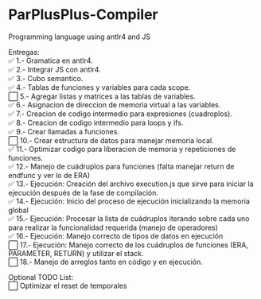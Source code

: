 # ParPlusPlus-Compiler
Programming language using antlr4 and JS

Entregas: <br />
:white_check_mark: 1.- Gramatica en antlr4. <br />
:white_check_mark: 2.- Integrar JS con antlr4. <br />
:white_check_mark: 3.- Cubo semantico. <br />
:white_check_mark: 4.- Tablas de funciones y variables para cada scope. <br />
:white_large_square: 5.- Agregar listas y matrices a las tablas de variables. <br />
:white_check_mark: 6.- Asignacion de direccion de memoria virtual a las variables. <br />
:white_check_mark: 7.- Creacion de codigo intermedio para expresiones (cuadroplos). <br />
:white_check_mark: 8.- Creacion de codigo intermedio para loops y ifs. <br />
:white_check_mark: 9.- Crear llamadas a funciones. <br />
:white_large_square: 10.- Crear estructura de datos para manejar memoria local. <br />
:white_check_mark: 11.- Optimizar codigo para liberacion de memoria y repeticiones de funciones. <br />
:white_check_mark: 12.- Manejo de cuádruplos para funciones (falta manejar return de endfunc y ver lo de ERA) <br />
:white_check_mark: 13.- Ejecución: Creación del archivo execution.js que sirve para iniciar la ejecución después de la fase de compilación. <br />
:white_check_mark: 14.- Ejecución: Inicio del proceso de ejecución inicializando la memoria global  <br />
:white_check_mark: 15.- Ejecución: Procesar la lista de cuádruplos iterando sobre cada uno para realizar la funcionalidad requerida (manejo de operadores) <br />
:white_check_mark: 16.- Ejecución: Manejo correcto de tipos de datos en ejecución <br />
:white_large_square: 17.- Ejecución: Manejo correcto de los cuádruplos de funciones (ERA, PARAMETER, RETURN) y utilizar el stack. <br />
:white_large_square: 18.- Manejo de arreglos tanto en código y en ejecución. <br />

Optional TODO List: <br />
:white_large_square: Optimizar el reset de temporales <br />
